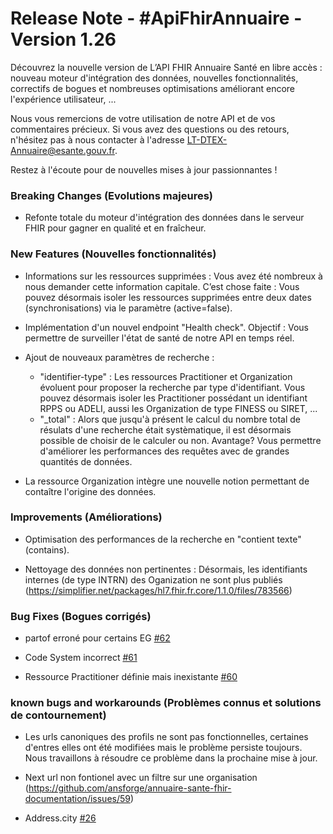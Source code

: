 # Release Note - #ApiFhirAnnuaire - Version 1.26

Découvrez la nouvelle version de L’API FHIR Annuaire Santé en libre accès : nouveau moteur d'intégration des données, nouvelles fonctionnalités, correctifs de bogues et nombreuses optimisations améliorant encore l'expérience 
utilisateur, ...

Nous vous remercions de votre utilisation de notre API et de vos commentaires précieux. Si vous avez des questions ou des retours, n'hésitez pas à nous contacter à l'adresse LT-DTEX-Annuaire@esante.gouv.fr.

Restez à l'écoute pour de nouvelles mises à jour passionnantes !
 

### Breaking Changes (Evolutions majeures)

- Refonte totale du moteur d'intégration des données dans le serveur FHIR pour gagner en qualité et en fraîcheur.


### New Features (Nouvelles fonctionnalités)

- Informations sur les ressources supprimées : Vous avez été nombreux à nous demander cette information capitale. C’est chose faite : Vous pouvez désormais isoler les ressources supprimées entre deux dates (synchronisations) via le paramètre (active=false). 

- Implémentation d'un nouvel endpoint "Health check". Objectif : Vous permettre de surveiller l'état de santé de notre API en temps réel.

- Ajout de nouveaux paramètres de recherche : 

  - "identifier-type" : Les ressources Practitioner et Organization évoluent pour proposer la recherche par type d'identifiant. Vous pouvez désormais isoler les Practitioner possédant un identifiant RPPS ou ADELI, aussi les Organization de type FINESS ou SIRET, ...
  - "_total" : Alors que jusqu'à présent le calcul du nombre total de résulats  d'une recherche était systèmatique, il est désormais possible de choisir de le calculer ou non. Avantage? Vous permettre d'améliorer les performances des requêtes avec de grandes quantités de données.

- La ressource Organization intègre une nouvelle notion permettant de contaître l'origine des données.

  


### Improvements (Améliorations)

- Optimisation des performances de la recherche en "contient texte" (contains).

- Nettoyage des données non pertinentes : Désormais, les identifiants internes (de type INTRN) des Oganization ne sont plus publiés (https://simplifier.net/packages/hl7.fhir.fr.core/1.1.0/files/783566) 


### Bug Fixes (Bogues corrigés)

- partof erroné pour certains EG [#62](https://github.com/ansforge/annuaire-sante-fhir-documentation/issues/62)

- Code System incorrect [#61](https://github.com/ansforge/annuaire-sante-fhir-documentation/issues/61)

- Ressource Practitioner définie mais inexistante [#60](https://github.com/ansforge/annuaire-sante-fhir-documentation/issues/60)


### known bugs and workarounds (Problèmes connus et solutions de contournement)

- Les urls canoniques des profils ne sont pas fonctionnelles, certaines d'entres elles ont été modifiées mais le problème persiste toujours. Nous travaillons à résoudre ce problème dans la prochaine mise à jour.

- Next url non fontionel avec un filtre sur une organisation (https://github.com/ansforge/annuaire-sante-fhir-documentation/issues/59)

- Address.city [#26](https://github.com/ansforge/annuaire-sante-fhir-documentation/issues/26)
